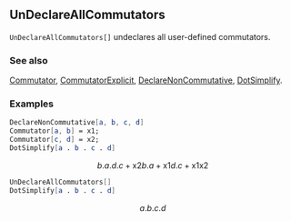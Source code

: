 ## UnDeclareAllCommutators

`UnDeclareAllCommutators[]` undeclares all user-defined commutators.

### See also

[Commutator](Commutator), [CommutatorExplicit](CommutatorExplicit), [DeclareNonCommutative](DeclareNonCommutative), [DotSimplify](DotSimplify).

### Examples

```mathematica
DeclareNonCommutative[a, b, c, d]
Commutator[a, b] = x1;
Commutator[c, d] = x2;
DotSimplify[a . b . c . d]
```

$$b.a.d.c+\text{x2} b.a+\text{x1} d.c+\text{x1} \text{x2}$$

```mathematica
UnDeclareAllCommutators[]
DotSimplify[a . b . c . d]
```

$$a.b.c.d$$